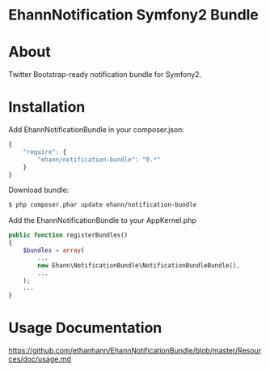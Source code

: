 EhannNotification Symfony2 Bundle
=

About
==
Twitter Bootstrap-ready notification bundle for Symfony2.

Installation
==

Add EhannNotificationBundle in your composer.json:

```js
{
    "require": {
        "ehann/notification-bundle": "0.*"
    }
}
```

Download bundle:

``` bash
$ php composer.phar update ehann/notification-bundle
```

Add the EhannNotificationBundle to your AppKernel.php

```php
public function registerBundles()
{
    $bundles = array(
        ...
        new Ehann\NotificationBundle\NotificationBundleBundle(),
        ...
    );
    ...
}
```

Usage Documentation
==
https://github.com/ethanhann/EhannNotificationBundle/blob/master/Resources/doc/usage.md
